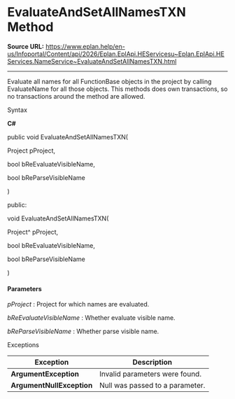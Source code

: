 # EvaluateAndSetAllNamesTXN Method

**Source URL:** https://www.eplan.help/en-us/Infoportal/Content/api/2026/Eplan.EplApi.HEServicesu~Eplan.EplApi.HEServices.NameService~EvaluateAndSetAllNamesTXN.html

---

Evaluate all names for all FunctionBase objects in the project by calling EvaluateName for all those objects. This methods does own transactions, so no transactions around the method are allowed.

Syntax

**C#**



public void EvaluateAndSetAllNamesTXN( 

   Project pProject,

   bool bReEvaluateVisibleName,

   bool bReParseVisibleName

)

public:

void EvaluateAndSetAllNamesTXN( 

   Project^ pProject,

   bool bReEvaluateVisibleName,

   bool bReParseVisibleName

)


#### Parameters

*pProject*
:   Project for which names are evaluated.

*bReEvaluateVisibleName*
:   Whether evaluate visible name.

*bReParseVisibleName*
:   Whether parse visible name.

Exceptions

| Exception | Description |
| --- | --- |
| **ArgumentException** | Invalid parameters were found. |
| **ArgumentNullException** | Null was passed to a parameter. |
